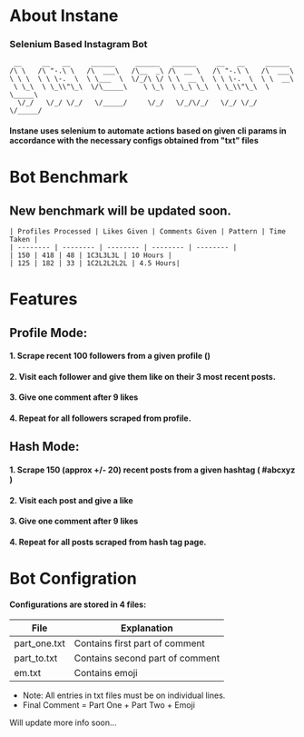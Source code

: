 # About Instane
### Selenium Based Instagram Bot
```
 __     __   __     ______     ______   ______     __   __     ______    
/\ \   /\ "-.\ \   /\  ___\   /\__  _\ /\  __ \   /\ "-.\ \   /\  ___\   
\ \ \  \ \ \-.  \  \ \___  \  \/_/\ \/ \ \  __ \  \ \ \-.  \  \ \  __\   
 \ \_\  \ \_\\"\_\  \/\_____\    \ \_\  \ \_\ \_\  \ \_\\"\_\  \ \_____\ 
  \/_/   \/_/ \/_/   \/_____/     \/_/   \/_/\/_/   \/_/ \/_/   \/_____/ 
```                                                                        


#### Instane uses selenium to automate actions based on given cli params in accordance with the necessary configs obtained from "txt" files

# Bot Benchmark

## New benchmark will be updated soon.
```
| Profiles Processed | Likes Given | Comments Given | Pattern | Time Taken |
| -------- | -------- | -------- | -------- | -------- |
| 150 | 418 | 48 | 1C3L3L3L | 10 Hours |
| 125 | 182 | 33 | 1C2L2L2L2L | 4.5 Hours|
```

# Features 
## Profile Mode:
#### 1. Scrape recent 100 followers from a given profile ()
#### 2. Visit each follower and give them like on their 3 most recent posts.
#### 3. Give one comment after 9 likes
#### 4. Repeat for all followers scraped from profile.

## Hash Mode:
#### 1. Scrape 150 (approx +/- 20) recent posts from a given hashtag ( #abcxyz )
#### 2. Visit each post and give a like
#### 3. Give one comment after 9 likes
#### 4. Repeat for all posts scraped from hash tag page.


# Bot Configration 
#### Configurations are stored in 4 files:
| File | Explanation |
| -------- | -------- |
| part_one.txt | Contains first part of comment
| part_to.txt | Contains second part of comment
| em.txt | Contains emoji
- Note: All entries in txt files must be on individual lines.
- Final Comment = Part One + Part Two + Emoji

Will update more info soon...
